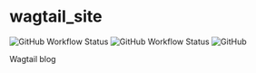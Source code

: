 # wagtail_site

![GitHub Workflow Status](https://img.shields.io/github/workflow/status/pavelmetalarm/wagtail_site/CI?label=CI) ![GitHub Workflow Status](https://img.shields.io/github/workflow/status/pavelmetalarm/wagtail_site/Release?label=Release) ![GitHub](https://img.shields.io/github/license/pavelmetalarm/wagtail_site)

Wagtail blog
